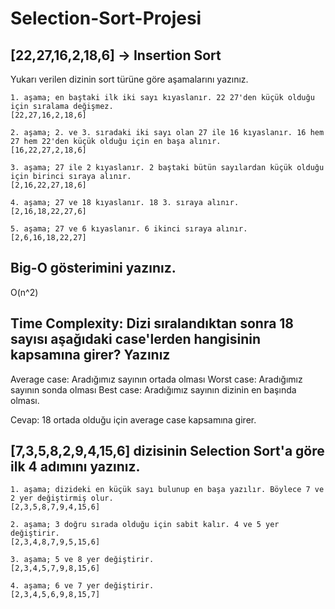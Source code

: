 # Selection-Sort-Projesi
## [22,27,16,2,18,6] -> Insertion Sort
Yukarı verilen dizinin sort türüne göre aşamalarını yazınız.

    1. aşama; en baştaki ilk iki sayı kıyaslanır. 22 27'den küçük olduğu için sıralama değişmez. 
    [22,27,16,2,18,6]

    2. aşama; 2. ve 3. sıradaki iki sayı olan 27 ile 16 kıyaslanır. 16 hem 27 hem 22'den küçük olduğu için en başa alınır. 
    [16,22,27,2,18,6]

    3. aşama; 27 ile 2 kıyaslanır. 2 baştaki bütün sayılardan küçük olduğu için birinci sıraya alınır. 
    [2,16,22,27,18,6]

    4. aşama; 27 ve 18 kıyaslanır. 18 3. sıraya alınır. 
    [2,16,18,22,27,6]

    5. aşama; 27 ve 6 kıyaslanır. 6 ikinci sıraya alınır. 
    [2,6,16,18,22,27]

## Big-O gösterimini yazınız.
O(n^2)

## Time Complexity: Dizi sıralandıktan sonra 18 sayısı aşağıdaki case'lerden hangisinin kapsamına girer? Yazınız

Average case: Aradığımız sayının ortada olması
Worst case: Aradığımız sayının sonda olması
Best case: Aradığımız sayının dizinin en başında olması.

Cevap: 18 ortada olduğu için average case kapsamına girer.

## [7,3,5,8,2,9,4,15,6] dizisinin Selection Sort'a göre ilk 4 adımını yazınız.
    1. aşama; dizideki en küçük sayı bulunup en başa yazılır. Böylece 7 ve 2 yer değiştirmiş olur. 
    [2,3,5,8,7,9,4,15,6]

    2. aşama; 3 doğru sırada olduğu için sabit kalır. 4 ve 5 yer değiştirir. 
    [2,3,4,8,7,9,5,15,6]

    3. aşama; 5 ve 8 yer değiştirir. 
    [2,3,4,5,7,9,8,15,6]

    4. aşama; 6 ve 7 yer değiştirir. 
    [2,3,4,5,6,9,8,15,7]